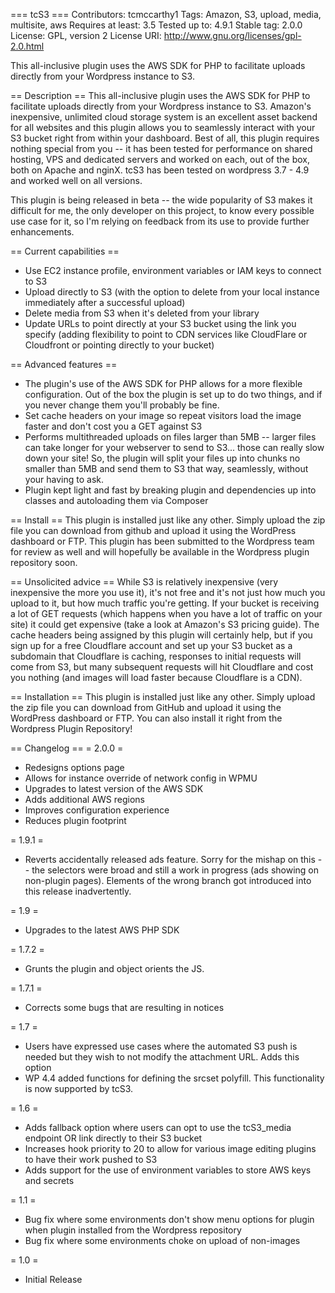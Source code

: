 === tcS3 === Contributors: tcmccarthy1 Tags: Amazon, S3, upload, media, multisite, aws Requires at least: 3.5 Tested up to: 4.9.1 Stable tag: 2.0.0 License: GPL, version 2 License URI: <http://www.gnu.org/licenses/gpl-2.0.html>

This all-inclusive plugin uses the AWS SDK for PHP to facilitate uploads directly from your Wordpress instance to S3.

== Description == This all-inclusive plugin uses the AWS SDK for PHP to facilitate uploads directly from your Wordpress instance to S3\. Amazon's inexpensive, unlimited cloud storage system is an excellent asset backend for all websites and this plugin allows you to seamlessly interact with your S3 bucket right from within your dashboard. Best of all, this plugin requires nothing special from you -- it has been tested for performance on shared hosting, VPS and dedicated servers and worked on each, out of the box, both on Apache and nginX. tcS3 has been tested on wordpress 3.7 - 4.9 and worked well on all versions.

This plugin is being released in beta -- the wide popularity of S3 makes it difficult for me, the only developer on this project, to know every possible use case for it, so I'm relying on feedback from its use to provide further enhancements.

== Current capabilities ==

- Use EC2 instance profile, environment variables or IAM keys to connect to S3
- Upload directly to S3 (with the option to delete from your local instance immediately after a successful upload)
- Delete media from S3 when it's deleted from your library
- Update URLs to point directly at your S3 bucket using the link you specify (adding flexibility to point to CDN services like CloudFlare or Cloudfront or pointing directly to your bucket)

== Advanced features ==

- The plugin's use of the AWS SDK for PHP allows for a more flexible configuration. Out of the box the plugin is set up to do two things, and if you never change them you'll probably be fine.
- Set cache headers on your image so repeat visitors load the image faster and don't cost you a GET against S3
- Performs multithreaded uploads on files larger than 5MB -- larger files can take longer for your webserver to send to S3... those can really slow down your site! So, the plugin will split your files up into chunks no smaller than 5MB and send them to S3 that way, seamlessly, without your having to ask.
- Plugin kept light and fast by breaking plugin and dependencies up into classes and autoloading them via Composer

== Install == This plugin is installed just like any other. Simply upload the zip file you can download from github and upload it using the WordPress dashboard or FTP. This plugin has been submitted to the Wordpress team for review as well and will hopefully be available in the Wordpress plugin repository soon.

== Unsolicited advice == While S3 is relatively inexpensive (very inexpensive the more you use it), it's not free and it's not just how much you upload to it, but how much traffic you're getting. If your bucket is receiving a lot of GET requests (which happens when you have a lot of traffic on your site) it could get expensive (take a look at Amazon's S3 pricing guide). The cache headers being assigned by this plugin will certainly help, but if you sign up for a free Cloudflare account and set up your S3 bucket as a subdomain that Cloudflare is caching, responses to initial requests will come from S3, but many subsequent requests will hit Cloudflare and cost you nothing (and images will load faster because Cloudflare is a CDN).

== Installation == This plugin is installed just like any other. Simply upload the zip file you can download from GitHub and upload it using the WordPress dashboard or FTP. You can also install it right from the Wordpress Plugin Repository!

== Changelog == = 2.0.0 =

- Redesigns options page
- Allows for instance override of network config in WPMU
- Upgrades to latest version of the AWS SDK
- Adds additional AWS regions
- Improves configuration experience
- Reduces plugin footprint

= 1.9.1 =

- Reverts accidentally released ads feature. Sorry for the mishap on this -- the selectors were broad and still a work in progress (ads showing on non-plugin pages). Elements of the wrong branch got introduced into this release inadvertently.

= 1.9 =

- Upgrades to the latest AWS PHP SDK

= 1.7.2 =

- Grunts the plugin and object orients the JS.

= 1.7.1 =

- Corrects some bugs that are resulting in notices

= 1.7 =

- Users have expressed use cases where the automated S3 push is needed but they wish to not modify the attachment URL. Adds this option
- WP 4.4 added functions for defining the srcset polyfill. This functionality is now supported by tcS3.

= 1.6 =

- Adds fallback option where users can opt to use the tcS3_media endpoint OR link directly to their S3 bucket
- Increases hook priority to 20 to allow for various image editing plugins to have their work pushed to S3
- Adds support for the use of environment variables to store AWS keys and secrets

= 1.1 =

- Bug fix where some environments don't show menu options for plugin when plugin installed from the Wordpress repository
- Bug fix where some environments choke on upload of non-images

= 1.0 =

- Initial Release
